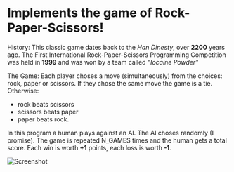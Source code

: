 # Implements the game of Rock-Paper-Scissors!

History:
This classic game dates back to the *Han Dinesty*, over **2200** years ago.
The First International Rock-Paper-Scissors Programming Competition 
was held in **1999** and was won by a team called *"Iocaine Powder"*

The Game:
Each player choses a move (simultaneously) from the choices:
rock, paper or scissors. 
If they chose the same move the game is a tie. 
Otherwise:
- rock beats scissors
- scissors beats paper
- paper beats rock.

In this program a human plays against an AI. The AI choses randomly
(I promise). The game is repeated N_GAMES times and the human gets
a total score. Each win is worth **+1** points, each loss is worth **-1**.

![Screenshot](Screenshot(348).png)

